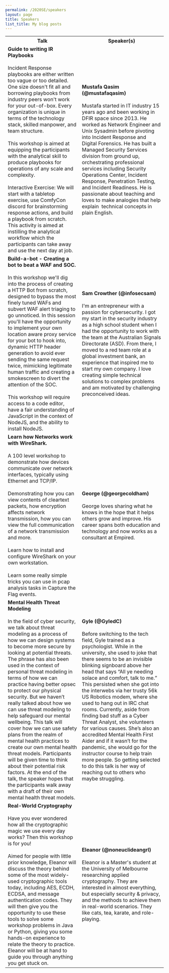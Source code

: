 ```yaml
---
permalink: /2020SE/speakers
layout: page
title: Speakers
list_title: My blog posts
---
```


<table>
    <tr>
        <th>Talk</th>
        <th>Speaker(s)</th>
    </tr>
    <tr>
        <td><b>Guide to writing IR Playbooks</b><br/><br/> Incident Response playbooks are either written too vague or too detailed. One size doesn't fit all and borrowing playbooks from industry peers won't work for your out-of-box. Every organization is unique in terms of the technology stack, skilled manpower, and team structure.<br/><br/> This workshop is aimed at equipping the participants with the analytical skill to produce playbooks for operations of any scale and complexity.<br/><br/> Interactive Exercise: We will start with a tabletop exercise, use ComfyCon discord for brainstorming response actions, and build a playbook from scratch. This activity is aimed at instilling the analytical workflow which the participants can take away and use the next day at job.</td>
        <td><b>Mustafa Qasim (@mustafaqasim)</b><br/><br/>Mustafa started in IT industry 15 years ago and been working in DFIR space since 2013. He worked as Network Engineer and Unix Sysadmin before pivoting into Incident Response and Digital Forensics. He has built a Managed Security Services division from ground up, orchestrating professional services including Security Operations Center, Incident Response, Penetration Testing, and Incident Readiness. He is passionate about teaching and loves to make analogies that help explain&nbsp; technical concepts in plain English.</td>
    </tr>
    <tr>
        <td><b>Build-a-bot - Creating a bot to beat a WAF and SOC.</b><br/><br/>In this workshop we'll dig into the process of creating a HTTP Bot from scratch, designed to bypass the most finely tuned WAFs and subvert WAF alert triaging to go unnoticed. In this session you'll have the opportunity to implement your own location aware proxy service for your bot to hook into, dynamic HTTP header generation to avoid ever sending the same request twice, mimicking legitimate human traffic and creating a smokescreen to divert the attention of the SOC.<br/><br/>This workshop will require access to a code editor, have a fair understanding of JavaScript in the context of NodeJS, and the ability to install NodeJS.</td>
        <td><b>Sam Crowther (@infosecsam)</b><br/><br/>I'm an entrepreneur with a passion for cybersecurity. I got my start in the security industry as a high school student when I had the opportunity to work with the team at the Australian Signals Directorate (ASD). From there, I moved to a red team role at a global investment bank, an experience that inspired me to start my own company. I love creating simple technical solutions to complex problems and am motivated by challenging preconceived ideas.</td>
    </tr>
    <tr>
        <td><b>Learn how Networks work with WireShark.</b><br/><br/>A 100 level workshop to demonstrate how devices communicate over network interfaces, typically using Ethernet and TCP/IP.<br/><br/>Demonstrating how you can view contents of cleartext packets, how encryption affects network transmission, how you can view the full communication of a network transmission and more.<br/><br/>Learn how to install and configure WireShark on your own workstation.<br/><br/>Learn some really simple tricks you can use in pcap analysis tasks in Capture the Flag events.</td>
        <td><b>George (@georgecoldham)</b><br/><br/>George loves sharing what he knows in the hope that it helps others grow and improve. His career spans both education and technology and now works as a consultant at Empired.</td>
    </tr>
    <tr>
        <td><b>Mental Health Threat Modeling</b><br/><br/>In the field of cyber security, we talk about threat modeling as a process of how we can design systems to become more secure by looking at potential threats. The phrase has also been used in the context of personal threat modeling in terms of how we can practice having better opsec to protect our physical security. But we haven&rsquo;t really talked about how we can use threat modeling to help safeguard our mental wellbeing. This talk will cover how we can use safety plans from the realm of mental health practices to create our own mental health threat models. Participants will be given time to think about their potential risk factors. At the end of the talk, the speaker hopes that the participants walk away with a draft of their own mental health threat models.</td>
        <td><b>Gyle (@GyledC)</b><br/><br/>Before switching to the tech field, Gyle trained as a psychologist. While in the university, she used to joke that there seems to be an invisible blinking signboard above her head that says &ldquo;All ye needing solace and comfort, talk to me.&rdquo; This persisted when she got into the interwebs via her trusty 56k US Robotics modem, where she used to hang out in IRC chat rooms. Currently, aside from finding bad stuff as a Cyber Threat Analyst, she volunteers for various causes. She&rsquo;s also an accredited Mental Health First Aider and if it wasn&rsquo;t for the pandemic, she would go for the instructor course to help train more people. So getting selected to do this talk is her way of reaching out to others who maybe struggling.</td>
    </tr>
    <tr>
        <td><b>Real-World Cryptography</b><br/><br/>Have you ever wondered how all the cryptographic magic we use every day works? Then this workshop is for you!<br/><br/>Aimed for people with little prior knowledge, Eleanor will discuss the theory behind some of the most widely-used cryptographic tools today, including AES, ECDH, ECDSA, and message authentication codes. They will then give you the opportunity to use these tools to solve some workshop problems in Java or Python, giving you some hands-on experience to relate the theory to practice. Eleanor will be at hand to guide you through anything you get stuck on.</td>
        <td><b>Eleanor (@noneuclideangrl)</b><br/><br/>Eleanor is a Master's student at the University of Melbourne researching applied cryptography. They are interested in almost everything, but especially security &amp; privacy, and the methods to achieve them in real-world scenarios. They like cats, tea, karate, and role-playing.</td>
    </tr>
</table>
